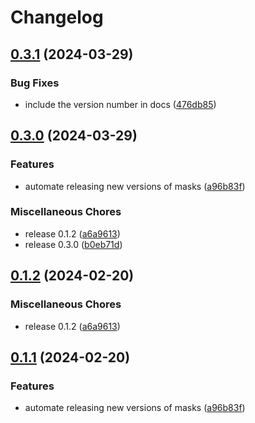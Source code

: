 # Changelog

## [0.3.1](https://github.com/geiger-to/masks/compare/masks/v0.3.0...masks/v0.3.1) (2024-03-29)


### Bug Fixes

* include the version number in docs ([476db85](https://github.com/geiger-to/masks/commit/476db85c36793027bf10bdd26cba54780e4d1acf))

## [0.3.0](https://github.com/geiger-to/masks/compare/masks/v0.2.0...masks/v0.3.0) (2024-03-29)


### Features

* automate releasing new versions of masks ([a96b83f](https://github.com/geiger-to/masks/commit/a96b83f033a923def63549047cc10e6d53136c60))


### Miscellaneous Chores

* release 0.1.2 ([a6a9613](https://github.com/geiger-to/masks/commit/a6a9613e996fe85688d798afbe9a269bf4c9b659))
* release 0.3.0 ([b0eb71d](https://github.com/geiger-to/masks/commit/b0eb71d4237b0959134b39875797967ac481a07d))

## [0.1.2](https://github.com/geiger-to/masks/compare/masks/v0.1.1...masks/v0.1.2) (2024-02-20)


### Miscellaneous Chores

* release 0.1.2 ([a6a9613](https://github.com/geiger-to/masks/commit/a6a9613e996fe85688d798afbe9a269bf4c9b659))

## [0.1.1](https://github.com/geiger-to/masks/compare/masks-v0.1.0...masks/v0.1.1) (2024-02-20)


### Features

* automate releasing new versions of masks ([a96b83f](https://github.com/geiger-to/masks/commit/a96b83f033a923def63549047cc10e6d53136c60))
